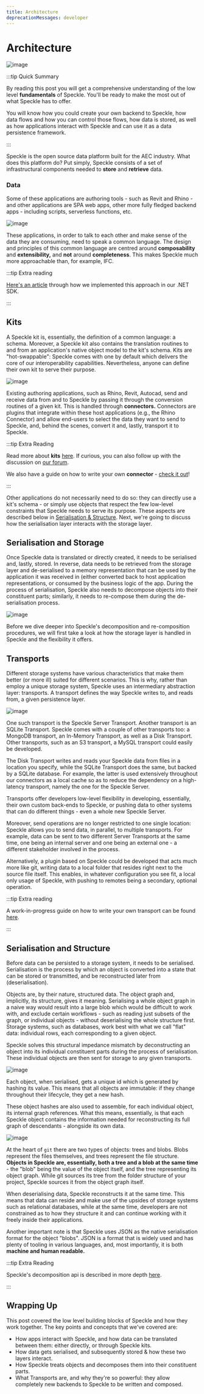 ```yaml
---
title: Architecture
deprecationMessages: developer
---
```


<Banner />

# Architecture

![image](/dev/img/architecture/basic.png)

:::tip Quick Summary

By reading this post you will get a comprehensive understanding of the low level **fundamentals** of Speckle. You'll be ready to make the most out of what Speckle has to offer.

You will know how you could create your own backend to Speckle, how data flows and how you can control those flows, how data is stored, as well as how applications interact with Speckle and can use it as a data persistence framework.

:::

Speckle is the open source data platform built for the AEC industry. What does this platform do? Put simply, Speckle consists of a set of infrastructural components needed to **store** and **retrieve** data. 

### Data

Some of these applications are authoring tools - such as Revit and Rhino - and other applications are SPA web apps, other more fully fledged backend apps - including scripts, serverless functions, etc.

![image](/dev/img/architecture/unfold.png)

These applications, in order to talk to each other and make sense of the data they are consuming, need to speak a common language. The design and principles of this common language are centred around **composability** and **extensibility,** and **not** around **completeness**. This makes Speckle much more approachable than, for example, IFC.

:::tip Extra reading

[Here's an article](/dev/base) through how we implemented this approach in our .NET SDK. 

:::

## Kits

A Speckle kit is, essentially, the definition of a common language: a schema. Moreover, a Speckle kit also contains the translation routines to and from an application's native object model to the kit's schema. Kits are "hot-swappable": Speckle comes with one by default which delivers the core of our interoperability capabilities. Nevertheless, anyone can define their own kit to serve their purpose.

![image](/dev/img/architecture/kits.png)

Existing authoring applications, such as Rhino, Revit, Autocad, send and receive data from and to Speckle by passing it through the conversion routines of a given kit. This is handled through **connectors.** Connectors are plugins that integrate within these host applications (e.g., the Rhino Connector) and allow end-users to select the data they want to send to Speckle, and, behind the scenes, convert it and, lastly, transport it to Speckle. 

:::tip Extra Reading

Read more about **kits** [here](/dev/kits). If curious, you can also follow up with the discussion on [our forum](https://speckle.community/t/introducing-kits-2-0/710).

We also have a guide on how to write your own **connector** - [check it out](/dev/connectors-dev.html)!

:::

Other applications do not necessarily need to do so: they can directly use a kit's schema - or simply use objects that respect the few low-level constraints that Speckle needs to serve its purpose. These aspects are described below in [Serialisation & Structure](#serialisation-structure). Next, we're going to discuss how the serialisation layer interacts with the storage layer.

## Serialisation and Storage

Once Speckle data is translated or directly created, it needs to be serialised and, lastly, stored. In reverse, data needs to be retrieved from the storage layer and de-serialised to a memory representation that can be used by the application it was received in (either converted back to host application representations, or consumed by the business logic of the app. During the process of serialisation, Speckle also needs to decompose objects into their constituent parts; similarly, it needs to re-compose them during the de-serialisation process. 

![image](/dev/img/architecture/serialisation.png)

Before we dive deeper into Speckle's decomposition and re-composition procedures, we will first take a look at how the storage layer is handled in Speckle and the flexibility it offers. 

## Transports

Different storage systems have various characteristics that make them better (or more ill) suited for different scenarios. This is why, rather than employ a unique storage system, Speckle uses an intermediary abstraction layer: transports. A transport defines the way Speckle writes to, and reads from, a given persistence layer.

![image](/dev/img/architecture/transports.png)

One such transport is the Speckle Server Transport. Another transport is an SQLite Transport. Speckle comes with a couple of other transports too: a MongoDB transport, an In-Memory Transport, as well as a Disk Transport. Other transports, such as an S3 transport, a MySQL transport could easily be developed. 

The Disk Transport writes and reads your Speckle data from files in a location you specify, while the SQLite Transport does the same, but backed by a SQLite database. For example, the latter is used extensively throughout our connectors as a local cache so as to reduce the dependency on a high-latency transport, namely the one for the Speckle Server. 

Transports offer developers low-level flexibility in developing, essentially, their own custom back-ends to Speckle, or pushing data to other systems that can do different things - even a whole new Speckle Server. 

Moreover, send operations are no longer restricted to one single location: Speckle allows you to send data, in parallel, to multiple transports. For example, data can be sent to two different Server Transports at the same time, one being an internal server and one being an external one - a different stakeholder involved in the process.

Alternatively, a plugin based on Speckle could be developed that acts much more like git, writing data to a local folder that resides right next to the source file itself. This enables, in whatever configuration you see fit, a local only usage of Speckle, with pushing to remotes being a secondary, optional operation. 

:::tip Extra reading

A work-in-progress guide on how to write your own transport can be found [here](transports-dev).

:::

## Serialisation and Structure

Before data can be persisted to a storage system, it needs to be serialised. Serialisation is the process by which an object is converted into a state that can be stored or transmitted, and be reconstructed later from (deserialisation). 

Objects are, by their nature, structured data. The object graph and, implicitly, its structure, gives it meaning. Serialising a whole object graph in a naive way would result into a large blob which would be difficult to work with, and exclude certain workflows - such as reading just subsets of the graph, or individual objects - without deserialising the whole structure first. Storage systems, such as databases, work best with what we call "flat" data: individual rows, each corresponding to a given object. 

Speckle solves this structural impedance mismatch by deconstructing an object into its individual constituent parts during the process of serialisation. These individual objects are then sent for storage to any given transports. 

![image](/dev/img/architecture/deconstruction.png)

Each object, when serialised, gets a unique id which is generated by hashing its value. This means that all objects are immutable: if they change throughout their lifecycle, they get a new hash. 

These object hashes are also used to assemble, for each individual object, its internal graph references. What this means, essentially, is that each Speckle object contains the information needed for reconstructing its full graph of descendants - alongside its own data. 

![image](/dev/img/architecture/reconstruction.png)

At the heart of `git` there are two types of objects: trees and blobs. Blobs represent the files themselves, and trees represent the file structure. **Objects in Speckle are, essentially, both a tree and a blob at the same time** - the "blob" being the value of the object itself, and the tree representing its object graph. While git sources its tree from the folder structure of your project, Speckle sources it from the object graph itself. 

When deserialising data, Speckle reconstructs it at the same time. This means that data can reside and make use of the upsides of storage systems such as relational databases, while at the same time, developers are not constrained as to how they structure it and can continue working with it freely inside their applications.

Another important note is that Speckle uses JSON as the native serialisation format for the object "blobs". JSON is a format that is widely used and has plenty of tooling in various languages, and, most importantly, it is both **machine and human readable.** 

:::tip Extra Reading

Speckle's decomposition api is described in more depth [here](/dev/decomposition).

:::

## Wrapping Up

This post covered the low level building blocks of Speckle and how they work together. The key points and concepts that we've covered are: 

- How apps interact with Speckle, and how data can be translated between them: either directly, or through Speckle kits.
- How data gets serialised, and subsequently stored & how these two layers interact.
- How Speckle treats objects and decomposes them into their constituent parts.
- What Transports are, and why they're so powerful: they allow completely new backends to Speckle to be written and composed.